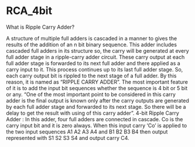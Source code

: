 # RCA_4bit

What is Ripple Carry Adder?

A structure of multiple full adders is cascaded in a manner to gives the results of the addition of an n bit binary sequence. This adder includes cascaded full adders in its structure so, the carry will be generated at every full adder stage in a ripple-carry adder circuit. These carry output at each full adder stage is forwarded to its next full adder and there applied as a carry input to it. This process continues up to its last full adder stage. So, each carry output bit is rippled to the next stage of a full adder. By this reason, it is named as “RIPPLE CARRY ADDER”. The most important feature of it is to add the input bit sequences whether the sequence is 4 bit or 5 bit or any.
“One of the most important point to be considered in this carry adder is the final output is known only after the carry outputs are generated by each full adder stage and forwarded to its next stage. So there will be a delay to get the result with using of this carry adder”.
4-bit Ripple Carry Adder :
In this adder, four full adders are connected in cascade. Co is the carry input bit and it is zero always. When this input carry ‘Co’ is applied to the two input sequences A1 A2 A3 A4 and B1 B2 B3 B4 then output represented with S1 S2 S3 S4 and output carry C4.
